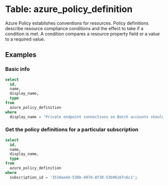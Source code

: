 # Table: azure_policy_definition

Azure Policy establishes conventions for resources. Policy definitions describe resource compliance conditions and the effect to take if a condition is met. A condition compares a resource property field or a value to a required value.

## Examples

### Basic info

```sql
select
  id,
  name,
  display_name,
  type
from
  azure_policy_definition
where
  display_name = 'Private endpoint connections on Batch accounts should be enabled';
```

### Get the policy definitions for a particular subscription

```sql
select
  id,
  name,
  display_name,
  type
from
  azure_policy_definition
where
  subscription_id = '3510ae4d-530b-497d-8f30-53b9616fc6c1';
```

